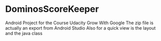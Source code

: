 # DominosScoreKeeper
Android Project for the Course Udacity Grow With Google
The zip file is actually an export from Android Studio
Also for a quick view is the layout and the java class
